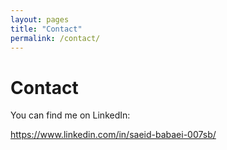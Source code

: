 ```yaml
---
layout: pages
title: "Contact"
permalink: /contact/
---
```


# Contact
You can find me on LinkedIn:

https://www.linkedin.com/in/saeid-babaei-007sb/
